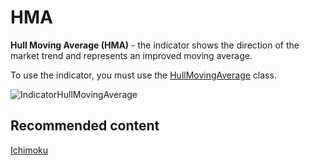 # HMA

**Hull Moving Average (HMA)** \- the indicator shows the direction of the market trend and represents an improved moving average. 

To use the indicator, you must use the [HullMovingAverage](../api/StockSharp.Algo.Indicators.HullMovingAverage.html) class. 

![IndicatorHullMovingAverage](~/images/IndicatorHullMovingAverage.png)

## Recommended content

[Ichimoku](IndicatorIchimoku.md)
